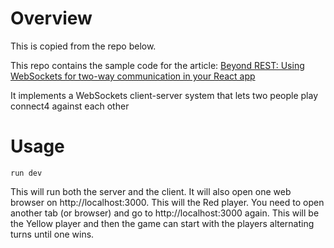 # Overview
This is copied from the repo below.

This repo contains the sample code for the article: [Beyond REST: Using WebSockets for two-way communication in your React app](https://blog.logrocket.com/beyond-rest-using-websockets-for-two-way-communication-in-your-react-app-884eff6655f5)

It implements a WebSockets client-server system that lets two people play
connect4 against each other

# Usage

`run dev`

This will run both the server and the client. It will also open one web browser on http://localhost:3000. This will the Red player. You need to open another tab (or browser) and go to http://localhost:3000 again. This will be the Yellow player and then the game can start with the players alternating turns until one wins. 
